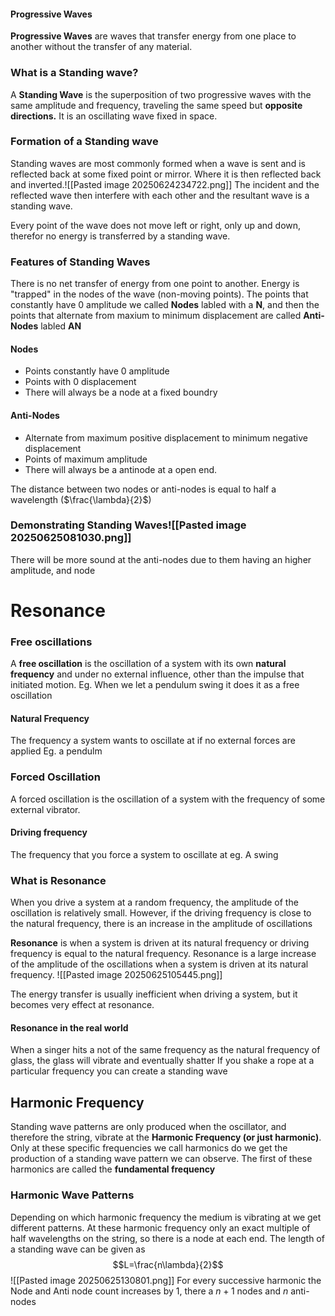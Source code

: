 #### Progressive Waves
**Progressive Waves** are waves that transfer energy from one place to another without the transfer of any material.

### What is a Standing wave?
A **Standing Wave** is the superposition of two progressive waves with the same amplitude and frequency, traveling the same speed but **opposite directions.**   It is an oscillating wave fixed in space. 

### Formation of a Standing wave
Standing waves are most commonly formed when a wave is sent and is reflected back at some fixed point or mirror. Where it is then reflected back and inverted.![[Pasted image 20250624234722.png]]
The incident and the reflected wave then interfere with each other and the resultant wave is a standing wave. 

Every point of the wave does not move left or right, only up and down, therefor no energy is transferred by a standing wave.

### Features of Standing Waves
There is no net transfer of energy from one point to another. Energy is "trapped" in the nodes of the wave (non-moving points). The points that constantly have 0 amplitude we called **Nodes** labled with a **N**, and then the points that alternate from maxium to minimum displacement are called **Anti-Nodes** labled **AN**
#### Nodes
- Points constantly have 0 amplitude 
- Points with 0 displacement 
- There will always be a node at a fixed boundry
#### Anti-Nodes
- Alternate from maximum positive displacement to minimum negative displacement
- Points of maximum amplitude 
- There will always be a antinode at a open end.

The distance between two nodes or anti-nodes is equal to half a wavelength ($\frac{\lambda}{2}$)

### Demonstrating Standing Waves![[Pasted image 20250625081030.png]]
There will be more sound at the anti-nodes due to them having an higher amplitude, and node 

# Resonance
### Free oscillations 
A **free oscillation** is the oscillation of a system with its own **natural frequency** and under no external influence, other than the impulse that initiated motion. Eg. When we let a pendulum swing it does it as a free oscillation 
#### Natural Frequency 
The frequency a system wants to oscillate at if no external forces are applied Eg. a pendulm
### Forced Oscillation 
A forced oscillation is the oscillation of a system with the frequency of some external vibrator. 
#### Driving frequency 
The frequency that you force a system to oscillate at eg. A swing

### What is Resonance 
When you drive a system at a random frequency, the amplitude of the oscillation is relatively small.
However, if the driving frequency is close to the natural frequency, there is an increase in the amplitude of oscillations

**Resonance** is when a system is driven at its natural frequency or driving frequency is equal to the natural frequency. Resonance is a large increase of the amplitude of the oscillations when a system is driven at its natural frequency. ![[Pasted image 20250625105445.png]]

The energy transfer is usually inefficient when driving a system, but it becomes very effect at resonance.
#### Resonance in the real world
When a singer hits a not of the same frequency as the natural frequency of glass, the glass will vibrate and eventually shatter
If you shake a rope at a particular frequency you can create a standing wave

## Harmonic Frequency
Standing wave patterns are only produced when the oscillator, and therefore the string, vibrate at the **Harmonic Frequency (or just harmonic)**. Only at these specific frequencies we call harmonics do we get the production of a standing wave pattern we can observe. The first of these harmonics are called the **fundamental frequency** 
### Harmonic Wave Patterns
Depending on which harmonic frequency the medium is vibrating at we get different patterns. At these harmonic frequency only an exact multiple of half wavelengths on the string, so there is a node at each end. The length of a standing wave can be given as $$L=\frac{n\lambda}{2}$$
![[Pasted image 20250625130801.png]]
For every successive harmonic the Node and Anti node count increases by 1, there a $n+1$ nodes and $n$ anti-nodes

##
